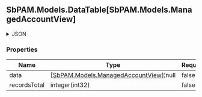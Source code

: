 
<h2 id="tocS_SbPAM.Models.DataTable[SbPAM.Models.ManagedAccountView]">SbPAM.Models.DataTable[SbPAM.Models.ManagedAccountView]</h2>

<a id="schemasbpam.models.datatable[sbpam.models.managedaccountview]"></a>
<a id="schema_SbPAM.Models.DataTable[SbPAM.Models.ManagedAccountView]"></a>
<a id="tocSsbpam.models.datatable[sbpam.models.managedaccountview]"></a>
<a id="tocssbpam.models.datatable[sbpam.models.managedaccountview]"></a>

<details><summary>JSON</summary>


```json
{
  "data": [
    {
      "entityType": "ManagedAccount",
      "id": "497f6eca-6276-4993-bfeb-53cbbbba6f08",
      "hostUserId": "f49f66da-8e90-4a2e-90ba-36f4d97bfbe9",
      "name": "string",
      "displayName": "string",
      "samAccountName": "string",
      "department": "string",
      "userPrincipalName": "string",
      "email": "string",
      "domainConfigId": "0ef2a0ae-0442-42e8-9ed5-4a4ed3f7578e",
      "domainName": "string",
      "lastLogonTimestamp": "2019-08-24T14:15:22Z",
      "activeSessionCount": 0,
      "scheduledSessionCount": 0,
      "accessPolicyCount": 0,
      "certificateSerialNumber": "string",
      "locked": true,
      "lockoutEnd": "2019-08-24T14:15:22Z",
      "isReviewer": true
    }
  ],
  "recordsTotal": 0
}

```


</details>

### Properties

|Name|Type|Required|Restrictions|Description|
|---|---|---|---|---|
|data|[[SbPAM.Models.ManagedAccountView](../Models/sbpam.models.managedaccountview.md)]¦null|false|none|none|
|recordsTotal|integer(int32)|false|none|none|



